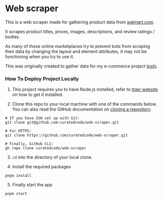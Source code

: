 # Web scraper

This is a web scraper made for gathering product data from [walmart.com](walmart.com).

It scrapes product titles, prices, images, descriptions, and review ratings / bodies.

As many of these online marketplaces try to prevent bots from scraping their data by changing the layout and element attributes, it may not be functioning when you try to use it.

This was originally created to gather data for my e-commerce project [toshi](https://github.com/curatedcode/toshi).

### How To Deploy Project Locally

1. This project requires you to have Node.js installed, refer to [their website](https://nodejs.org/en/download/) on how to get it installed.

2. Clone this repo to your local machine with one of the commands below. You can also read the GitHub documentation on [cloning a repository](https://docs.github.com/en/repositories/creating-and-managing-repositories/cloning-a-repository).

```
# If you have SSH set up with Git:
git clone git@github.com:curatedcode/web-scraper.git

# For HTTPS:
git clone https://github.com/curatedcode/web-scraper.git

# Finally, GitHub CLI:
gh repo clone curatedcode/web-scraper
```

3. `cd` into the directory of your local clone.

4. Install the required packages

```
pnpm install
```

5. Finally start the app

```
pnpm start
```
